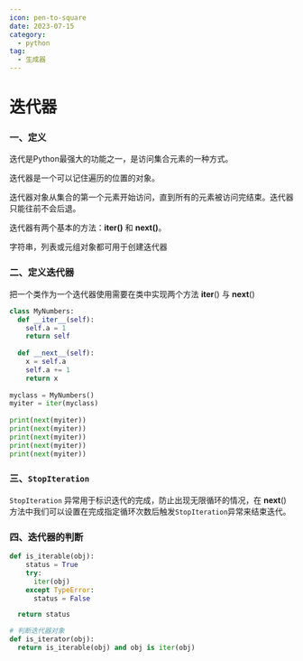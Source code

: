 ```yaml
---
icon: pen-to-square
date: 2023-07-15
category:
  - python
tag:
  - 生成器
---
```


# 迭代器

### 一、定义

迭代是Python最强大的功能之一，是访问集合元素的一种方式。

迭代器是一个可以记住遍历的位置的对象。

迭代器对象从集合的第一个元素开始访问，直到所有的元素被访问完结束。迭代器只能往前不会后退。

迭代器有两个基本的方法：**iter()** 和 **next()**。

字符串，列表或元组对象都可用于创建迭代器

### 二、定义迭代器

把一个类作为一个迭代器使用需要在类中实现两个方法 __iter__() 与 __next__() 

```python
class MyNumbers:
  def __iter__(self):
    self.a = 1
    return self
 
  def __next__(self):
    x = self.a
    self.a += 1
    return x
 
myclass = MyNumbers()
myiter = iter(myclass)
 
print(next(myiter))
print(next(myiter))
print(next(myiter))
print(next(myiter))
print(next(myiter))
```



### 三、`StopIteration`

`StopIteration` 异常用于标识迭代的完成，防止出现无限循环的情况，在 __next__() 方法中我们可以设置在完成指定循环次数后触发` StopIteration `异常来结束迭代。

### 四、迭代器的判断

```python
def is_iterable(obj):
    status = True
    try:
      iter(obj)
    except TypeError:
      status = False

  return status

# 判断迭代器对象
def is_iterator(obj):
  return is_iterable(obj) and obj is iter(obj)
```